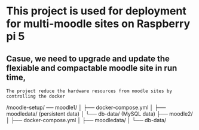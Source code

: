 # This project is used for deployment for multi-moodle sites on Raspberry pi 5
## Casue, we need to upgrade and update the flexiable and compactable moodle site in run time, 
`The project reduce the hardware resources from moodle sites by controlling the docker`


 /moodle-setup/
 ── moodle1/
│   ├── docker-compose.yml
│   ├── moodledata/ (persistent data)
│   └── db-data/ (MySQL data)
├── moodle2/
│   ├── docker-compose.yml
│   ├── moodledata/
│   └── db-data/
